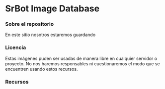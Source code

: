 # SrBot Image Database
### Sobre el repositorio
En este sitio nosotros estaremos guardando
### Licencia
Estas imágenes puden ser usadas de manera libre en cualquier servidor o proyecto. No nos haremos responsables ni cuestionaremos el modo que se encuentren usando estos recursos.
### Recursos
